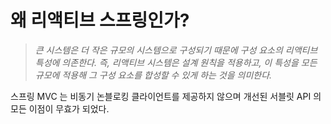 # 왜 리액티브 스프링인가?

> *큰 시스템은 더 작은 규모의 시스템으로 구성되기 때문에 구성 요소의 리액티브 특성에 의존한다. 즉, 리액티브 시스템은 설계 원칙을 적용하고, 이 특성을 모든 규모에 적용해 그 구성 요소를 합성할 수 있게 하는 것을 의미한다.*

스프링 MVC 는 비동기 논블로킹 클라이언트를 제공하지 않으며 개선된 서블릿 API 의 모든 이점이 무효가 되었다.
